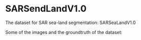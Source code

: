 # SARSendLandV1.0
The dataset for SAR sea-land segmentation: SARSeaLandV1.0

Some of the images and the groundtruth of the dataset:
